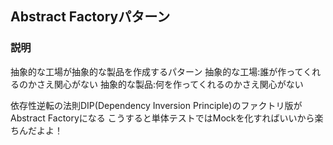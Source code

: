 ## Abstract Factoryパターン

### 説明
抽象的な工場が抽象的な製品を作成するパターン
抽象的な工場:誰が作ってくれるのかさえ関心がない
抽象的な製品:何を作ってくれるのかさえ関心がない

依存性逆転の法則DIP(Dependency Inversion Principle)のファクトリ版がAbstract Factoryになる
こうすると単体テストではMockを化すればいいから楽ちんだよよ！
